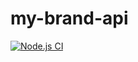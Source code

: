 # my-brand-api

[![Node.js CI](https://github.com/blandri/brandapi/actions/workflows/node.js.yml/badge.svg)](https://github.com/blandri/brandapi/actions/workflows/node.js.yml)
